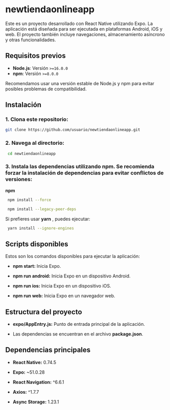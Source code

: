 # newtiendaonlineapp

Este es un proyecto desarrollado con React Native utilizando Expo. La aplicación está diseñada para ser ejecutada en plataformas Android, iOS y web. El proyecto también incluye navegaciones, almacenamiento asíncrono y otras funcionalidades.

## Requisitos previos

- **Node.js**: Versión `>=16.0.0`
- **npm**: Versión `>=8.0.0`
  
Recomendamos usar una versión estable de Node.js y npm para evitar posibles problemas de compatibilidad.

## Instalación

### 1. Clona este repositorio:

   ```bash
   git clone https://github.com/usuario/newtiendaonlineapp.git
   ```
  
### 2. Navega al directorio:

  ```bash
   cd newtiendaonlineapp
```

### 3. Instala las dependencias utilizando npm. Se recomienda forzar la instalación de dependencias para evitar conflictos de versiones:

  **npm**
 
  ```bash
   npm install --force
  ```

  ```bash
   npm install --legacy-peer-deps
   ```

  Si prefieres usar **yarn** , puedes ejecutar:

  ```bash
   yarn install --ignore-engines

   ```


## Scripts disponibles

Estos son los comandos disponibles para ejecutar la aplicación:

- **npm start:** Inicia Expo.

- **npm run android:** Inicia Expo en un dispositivo Android.

- **npm run ios:** Inicia Expo en un dispositivo iOS.

- **npm run web:** Inicia Expo en un navegador web.



## Estructura del proyecto

- **expo/AppEntry.js:** Punto de entrada principal de la aplicación.
  
- Las dependencias se encuentran en el archivo **package.json**.


  
## Dependencias principales

- **React Native:** 0.74.5
  
- **Expo:** ~51.0.28
  
- **React Navigation:** ^6.6.1
  
- **Axios:** ^1.7.7

- **Async Storage:** 1.23.1
   




  

   
